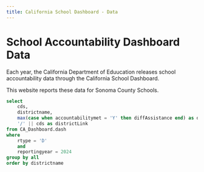 ```yaml
---
title: California School Dashboard - Data
---
```


# School Accountability Dashboard Data

Each year, the California Department of Eduucation releases school accountability data through the California School Dashboard.

This website reports these data for Sonoma County Schools.

```sql sonoma
select
    cds, 
    districtname,
    max(case when accountabilitymet = 'Y' then diffAssistance end) as diffAssistance,
    '/' || cds as districtLink
from CA_Dashboard.dash
where
    rtype = 'D'
    and
    reportingyear = 2024
group by all
order by districtname
```

<DataTable data={sonoma} search=true rows=all link=districtLink>
    <Column id=districtname title="District Name"/>
    <Column id=diffAssistance title="Differentiated Assistance"/>
    <Column id=districtLink contentType=link linkLabel="Details →" align=center/>
</DataTable>